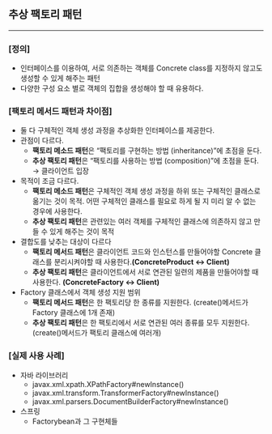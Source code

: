 ## 추상 팩토리 패턴

---

### [정의]

- 인터페이스를 이용하여, 서로 의존하는 객체를 Concrete class를 지정하지 않고도 생성할 수 있게 해주는 패턴
- 다양한 구성 요소 별로 객체의 집합을 생성해야 할 때 유용하다.

### [팩토리 메서드 패턴과 차이점]

- 둘 다 구체적인 객체 생성 과정을 추상화한 인터페이스를 제공한다.
- 관점이 다르다.
    - **팩토리 메소드 패턴**은 “팩토리를 구현하는 방법 (inheritance)”에 초점을 둔다.
    - **추상 팩토리 패턴**은 “팩토리를 사용하는 방법 (composition)”에 초점을 둔다. → 클라이언트 입장
- 목적이 조금 다르다.
    - **팩토리 메소드 패턴**은 구체적인 객체 생성 과정을 하위 또는 구체적인 클래스로 옮기는 것이 목적. 어떤 구체적인 클래스를 필요로 하게 될 지 미리 알 수 없는 경우에 사용한다.
    - **추상 팩토리 패턴**은 관련있는 여러 객체를 구체적인 클래스에 의존하지 않고 만들 수 있게 해주는 것이 목적
- 결합도를 낮추는 대상이 다르다
    - **팩토리 메서드 패턴**은 클라이언트 코드와 인스턴스를 만들어야할 Concrete 클래스를 분리시켜야할 때 사용한다.**(ConcreteProduct ↔ Client)**
    - **추상 팩토리 패턴**은 클라이언트에서 서로 연관된 일련의 제품을 만들어야할 때 사용한다. **(ConcreteFactory ↔ Client)**
- Factory 클래스에서 객체 생성 지원 범위
    - **팩토리 메서드 패턴**은 한 팩토리당 한 종류를 지원한다. (create()메서드가 Factory 클래스에 1개 존재)
    - **추상 팩토리 패턴**은 한 팩토리에서 서로 연관된 여러 종류를 모두 지원한다. (create()메서드가 팩토리 클래스에 여러개)

### [실제 사용 사례]

- 자바 라이브러리
    - javax.xml.xpath.XPathFactory#newInstance()
    - javax.xml.transform.TransformerFactory#newInstance()
    - javax.xml.parsers.DocumentBuilderFactory#newInstance()
- 스프링
    - Factorybean과 그 구현체들